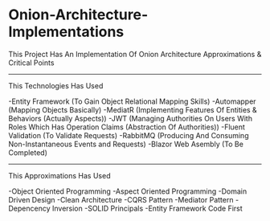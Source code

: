 # Onion-Architecture-Implementations
This Project Has An Implementation Of Onion Architecture Approximations &amp; Critical Points


******************************************************************************************************
This Technologies Has Used

-Entity Framework (To Gain Object Relational Mapping Skills)
-Automapper (Mapping Objects Basically)
-MediatR (Implementing Features Of Entities & Behaviors (Actually Aspects))
-JWT (Managing Authorities On Users With Roles Which Has Operation Claims (Abstraction Of Authorities))
-Fluent Validation (To Validate Requests)
-RabbitMQ (Producing And Consuming Non-Instantaneous Events and Requests)
-Blazor Web Asembly (To Be Completed)


******************************************************************************************************
This Approximations Has Used

-Object Oriented Programming
-Aspect Oriented Programming
-Domain Driven Design
-Clean Architecture
-CQRS Pattern
-Mediator Pattern
-Depencency Inversion
-SOLID Principals
-Entity Framework Code First
